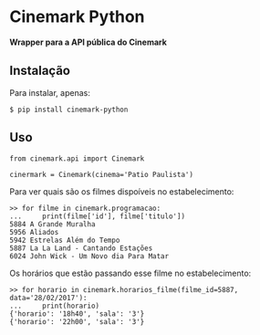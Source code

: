 # Cinemark Python
**Wrapper para a API pública do Cinemark**

## Instalação

Para instalar, apenas:

```
$ pip install cinemark-python
```

## Uso

```
from cinemark.api import Cinemark

cinermark = Cinemark(cinema='Patio Paulista')
```

Para ver quais são os filmes dispoíveis no estabelecimento:
```
>> for filme in cinemark.programacao:
...     print(filme['id'], filme['titulo'])
5884 A Grande Muralha
5956 Aliados
5942 Estrelas Além do Tempo
5887 La La Land - Cantando Estações
6024 John Wick - Um Novo dia Para Matar
```

Os horários que estão passando esse filme no estabelecimento:
```
>> for horario in cinemark.horarios_filme(filme_id=5887, data='28/02/2017'):
...     print(horario)
{'horario': '18h40', 'sala': '3'}
{'horario': '22h00', 'sala': '3'}
```
